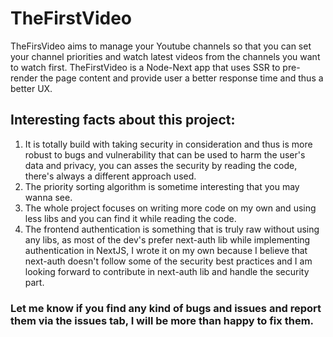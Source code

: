 # TheFirstVideo
TheFirsVideo aims to manage your Youtube channels so that you can set your channel priorities and watch latest videos from the channels you want to watch first. TheFirstVideo is a Node-Next app that uses SSR to pre-render the page content and provide user a better response time and thus a better UX.

## Interesting facts about this project:
1. It is totally build with taking security in consideration and thus is more robust to bugs and vulnerability that can be used to harm the user's data and privacy, you can asses the security by reading the code, there's always a different approach used.
2. The priority sorting algorithm is sometime interesting that you may wanna see.
3. The whole project focuses on writing more code on my own and using less libs and you can find it while reading the code.
4. The frontend authentication is something that is truly raw without using any libs, as most of the dev's prefer next-auth lib while implementing authentication in NextJS, I wrote it on my own because I believe that next-auth doesn't follow some of the security best practices and I am looking forward to contribute in next-auth lib and handle the security part.

### Let me know if you find any kind of bugs and issues and report them via the issues tab, I will be more than happy to fix them.
